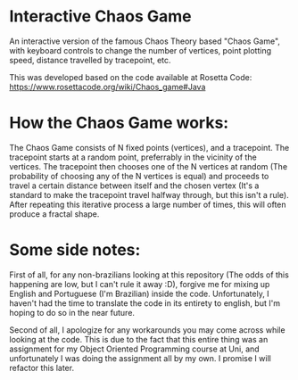 # Interactive Chaos Game
An interactive version of the famous Chaos Theory based "Chaos Game", with keyboard controls to change the number of vertices, point plotting speed, distance travelled by tracepoint, etc.

This was developed based on the code available at Rosetta Code:
https://www.rosettacode.org/wiki/Chaos_game#Java

# How the Chaos Game works:
The Chaos Game consists of N fixed points (vertices), and a tracepoint. The tracepoint starts at a random point, preferrably in the vicinity of the vertices. The tracepoint then chooses one of the N vertices at random (The probability of choosing any of the N vertices is equal) and proceeds to travel a certain distance between itself and the chosen vertex (It's a standard to make the tracepoint travel halfway through, but this isn't a rule). After repeating this iterative process a large number of times, this will often produce a fractal shape.

# Some side notes:
First of all, for any non-brazilians looking at this repository (The odds of this happening are low, but I can't rule it away :D), forgive me for mixing up English and Portuguese (I'm Brazilian) inside the code. Unfortunately, I haven't had the time to translate the code in its entirety to english, but I'm hoping to do so in the near future.

Second of all, I apologize for any workarounds you may come across while looking at the code. This is due to the fact that this entire thing was an assignment for my Object Oriented Programming course at Uni, and unfortunately I was doing the assignment all by my own. I promise I will refactor this later.
